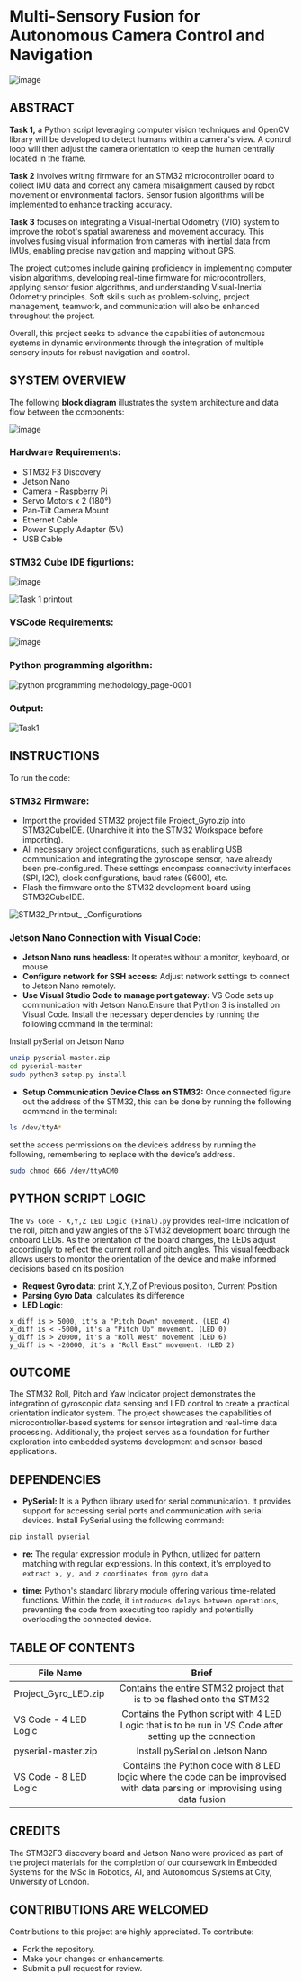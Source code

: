 # Multi-Sensory Fusion for Autonomous Camera Control and Navigation
![image](https://github.com/user-attachments/assets/1b704d56-c9cf-424e-8e56-99f5b54bc97c)

## ABSTRACT
**Task 1,** a Python script leveraging computer vision techniques and OpenCV library will be developed to detect humans within a camera's view. A control loop will then adjust the camera orientation to keep the human centrally located in the frame.

**Task 2** involves writing firmware for an STM32 microcontroller board to collect IMU data and correct any camera misalignment caused by robot movement or environmental factors. Sensor fusion algorithms will be implemented to enhance tracking accuracy.

**Task 3** focuses on integrating a Visual-Inertial Odometry (VIO) system to improve the robot's spatial awareness and movement accuracy. This involves fusing visual information from cameras with inertial data from IMUs, enabling precise navigation and mapping without GPS.

The project outcomes include gaining proficiency in implementing computer vision algorithms, developing real-time firmware for microcontrollers, applying sensor fusion algorithms, and understanding Visual-Inertial Odometry principles. Soft skills such as problem-solving, project management, teamwork, and communication will also be enhanced throughout the project.

Overall, this project seeks to advance the capabilities of autonomous systems in dynamic environments through the integration of multiple sensory inputs for robust navigation and control.

## SYSTEM OVERVIEW
The following **block diagram** illustrates the system architecture and data flow between the components:

![image](https://github.com/user-attachments/assets/b70b8875-493a-4d55-9569-f327590ae4d2)

### Hardware Requirements:
- STM32 F3 Discovery
- Jetson Nano
- Camera - Raspberry Pi
- Servo Motors x 2 (180°)
- Pan-Tilt Camera Mount
- Ethernet Cable
- Power Supply Adapter (5V)
- USB Cable

### STM32 Cube IDE figurtions:
![image](https://github.com/user-attachments/assets/1edb2786-5adc-478e-a4d0-8a8df31c877e)

![Task 1 printout](https://github.com/user-attachments/assets/27d47c7b-5fde-479e-8fb3-9a83fcd615ce)

### VSCode Requirements:
![image](https://github.com/user-attachments/assets/62aafecf-deaa-40bf-80b6-8efa85828417)

### Python programming algorithm:
![python programming methodology_page-0001](https://github.com/user-attachments/assets/bd274363-8dd0-43e6-8fe4-92e57328f67f)

### Output:
![Task1](https://github.com/user-attachments/assets/e20d1e41-4637-4e66-804e-3fe6f59beed7)


## INSTRUCTIONS
To run the code:

### STM32 Firmware:
- Import the provided STM32 project file Project_Gyro.zip into STM32CubeIDE. (Unarchive it into the STM32 Workspace before importing).
- All necessary project configurations, such as enabling USB communication and integrating the gyroscope sensor, have already been pre-configured. These settings encompass connectivity interfaces (SPI, I2C), clock configurations, baud rates (9600), etc.
- Flash the firmware onto the STM32 development board using STM32CubeIDE.
  
![STM32_Printout_ _Configurations](https://github.com/Sorna-Xerxes/Jetson-Nano-RxTx-Gyro-from-STM32-with-LED/assets/147555989/96b94cbe-d52a-43ed-8354-0e616d482035)

  
### Jetson Nano Connection with Visual Code:

- **Jetson Nano runs headless:** It operates without a monitor, keyboard, or mouse.
- **Configure network for SSH access:** Adjust network settings to connect to Jetson Nano remotely.
- **Use Visual Studio Code to manage port gateway:** VS Code sets up communication with Jetson Nano.Ensure that Python 3 is installed on Visual Code. Install the necessary dependencies by running the following command in the terminal:

Install pySerial on Jetson Nano
```bash
unzip pyserial-master.zip
cd pyserial-master
sudo python3 setup.py install
```
- **Setup Communication Device Class on STM32:**
Once connected figure out the address of the STM32, this can be done by running the following command in the terminal:
```bash
ls /dev/ttyA*
```
   set the access permissions on the device’s address by running the following, remembering to replace with the device’s address.
```bash
sudo chmod 666 /dev/ttyACM0
```
## PYTHON SCRIPT LOGIC
The `VS Code - X,Y,Z LED Logic (Final).py` provides real-time indication of the roll, pitch and yaw angles of the STM32 development board through the onboard LEDs. As the orientation of the board changes, the LEDs adjust accordingly to reflect the current roll and pitch angles. This visual feedback allows users to monitor the orientation of the device and make informed decisions based on its position

- **Request Gyro data**: print X,Y,Z of Previous posiiton, Current Position
- **Parsing Gyro Data**: calculates its difference
- **LED Logic**:
```
x_diff is > 5000, it's a "Pitch Down" movement. (LED 4)
x_diff is < -5000, it's a "Pitch Up" movement. (LED 0)
y_diff is > 20000, it's a "Roll West" movement (LED 6)
y_diff is < -20000, it's a "Roll East" movement. (LED 2)
```
## OUTCOME
The STM32 Roll, Pitch and Yaw Indicator project demonstrates the integration of gyroscopic data sensing and LED control to create a practical orientation indicator system. The project showcases the capabilities of microcontroller-based systems for sensor integration and real-time data processing. Additionally, the project serves as a foundation for further exploration into embedded systems development and sensor-based applications.

## DEPENDENCIES

- **PySerial:** It is a Python library used for serial communication. It provides support for accessing serial ports and communication with serial devices. Install PySerial using the following command:
```bash
pip install pyserial
```
- **re:** The regular expression module in Python, utilized for pattern matching with regular expressions. In this context, it's employed to `extract x, y, and z coordinates from gyro data`.

- **time:** Python's standard library module offering various time-related functions. Within the code, it `introduces delays between operations`, preventing the code from executing too rapidly and potentially overloading the connected device.

## TABLE OF CONTENTS

| File Name        | Brief           |
| ------------- |:-------------:|
| Project_Gyro_LED.zip      | Contains the entire STM32 project that is to be flashed onto the STM32 |
| VS Code - 4 LED Logic      | Contains the Python script with 4 LED Logic that is to be run in VS Code after setting up the connection      |
| pyserial-master.zip      | Install pySerial on Jetson Nano      |
|  VS Code - 8 LED Logic      | Contains the Python code with 8 LED logic where the code can be improvised with data parsing or improvising using data fusion      |

## CREDITS
The STM32F3 discovery board and Jetson Nano were provided as part of the project materials for the completion of our coursework in Embedded Systems for the MSc in Robotics, AI, and Autonomous Systems at City, University of London.

## CONTRIBUTIONS ARE WELCOMED
Contributions to this project are highly appreciated. To contribute:
- Fork the repository.
- Make your changes or enhancements.
- Submit a pull request for review.
